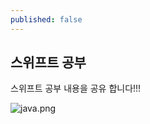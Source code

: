 ```yaml
---
published: false
---
```


## 스위프트 공부

스위프트 공부 내용을 공유 합니다!!!

![java.png]({{site.baseurl}}/_posts/java.png)

